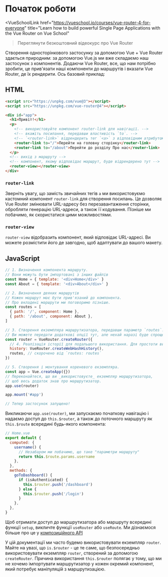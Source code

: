# Початок роботи

<VueSchoolLink
  href="https://vueschool.io/courses/vue-router-4-for-everyone"
  title="Learn how to build powerful Single Page Applications with the Vue Router on Vue School"
>Переглянути безкоштовний відеокурс про Vue Router</VueSchoolLink>

Створення односторінкового застосунку за допомогою Vue + Vue Router здається природним: за допомогою Vue.js ми вже складаємо наш застосунок з компонентів. Додаючи Vue Router, все, що нам потрібно зробити, це прив'язати наші компоненти до маршрутів і вказати Vue Router, де їх рендерити. Ось базовий приклад:

## HTML

```html
<script src="https://unpkg.com/vue@3"></script>
<script src="https://unpkg.com/vue-router@4"></script>

<div id="app">
  <h1>Привіт!</h1>
  <p>
    <!-- використовуйте компонент router-link для навігації. -->
    <!-- вкажіть посилання, передавши властивість `to`. -->
    <!-- `<router-link>` відрендерить тег `<a>` з відповідним атрибутом `href` -->
    <router-link to="/">Перейти на головну сторінку</router-link>
    <router-link to="/about">Перейти до розділу Про нас</router-link>
  </p>
  <!-- вихід з маршруту -->
  <!-- компонент, якому відповідає маршрут, буде відрендерено тут -->
  <router-view></router-view>
</div>
```

### `router-link`

Зверніть увагу, що замість звичайних тегів `a` ми використовуємо кастомний компонент `router-link` для створення посилань. Це дозволяє Vue Router змінювати URL-адресу без перезавантаження сторінки, обробляти генерацію URL-адреси, а також її кодування. Пізніше ми побачимо, як скористатися цими можливостями.

### `router-view`

`router-view` відобразить компонент, який відповідає URL-адресі. Ви можете розмістити його де завгодно, щоб адаптувати до вашого макету.

<VueMasteryLogoLink></VueMasteryLogoLink>

## JavaScript

```js
// 1. Визначення компонента маршруту.
// Вони можуть бути імпортовані з інших файлів
const Home = { template: '<div>Home</div>' }
const About = { template: '<div>About</div>' }

// 2. Визначення деяких маршрутів
// Кожен маршрут має бути прив'язаний до компонента.
// Про вкладені маршрути ми поговоримо пізніше.
const routes = [
  { path: '/', component: Home },
  { path: '/about', component: About },
]

// 3. Створення екземпляра маршрутизатора, передавши параметр `routes`.
// Ви можете передати додаткові опції тут, але нехай наразі буде спрощено.
const router = VueRouter.createRouter({
  // 4. Реалізація історії для подальшого використання. Для простоти використовується хеш-історія.
  history: VueRouter.createWebHashHistory(),
  routes, // скорочено від `routes: routes`
})

// 5. Створення і монтування кореневого екземпляра.
const app = Vue.createApp({})
// Переконайтеся, що ви _використовуєте_ екземпляр маршрутизатора,
// щоб весь додаток знав про маршрутизатор.
app.use(router)

app.mount('#app')

// Тепер застосунок запущено!
```

Викликаючи `app.use(router)`, ми запускаємо початкову навігацію і надаємо доступ до `this.$router`, а також до поточного маршруту як `this.$route` всередині будь-якого компонента:

```js
// Home.vue
export default {
  computed: {
    username() {
      // Незабаром ми побачимо, що таке "параметри маршруту"
      return this.$route.params.username
    },
  },
  methods: {
    goToDashboard() {
      if (isAuthenticated) {
        this.$router.push('/dashboard')
      } else {
        this.$router.push('/login')
      }
    },
  },
}
```

Щоб отримати доступ до маршрутизатора або маршруту всередині функції `setup`, викличте функції `useRouter` або `useRoute`. Ми дізнаємося більше про це у [композиційного АРІ](./advanced/composition-api.md#accessing-the-router-and-current-route-inside-setup)

У цій документації ми часто будемо використовувати екземпляр `router`. Майте на увазі, що `is.$router` - це те саме, що безпосередньо використовувати екземпляр `router`, створений за допомогою `createRouter`. Причина використання `this.$router` полягає у тому, що ми не хочемо імпортувати маршрутизатор у кожен окремий компонент, який потребує маніпуляцій з маршрутизацією.
